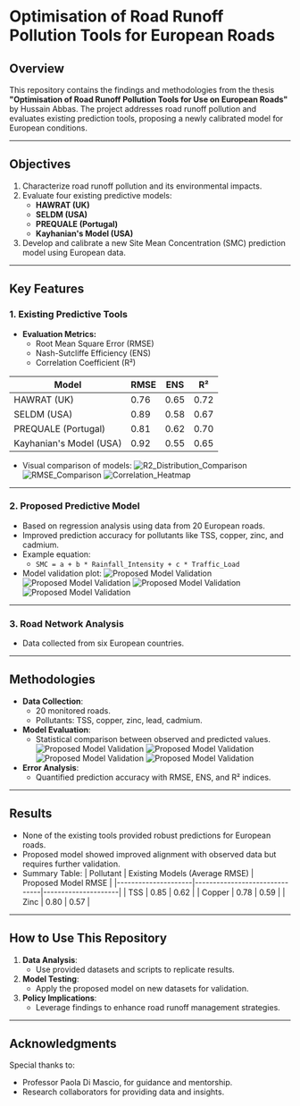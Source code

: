 # Optimisation of Road Runoff Pollution Tools for European Roads

## **Overview**
This repository contains the findings and methodologies from the thesis **"Optimisation of Road Runoff Pollution Tools for Use on European Roads"** by Hussain Abbas. The project addresses road runoff pollution and evaluates existing prediction tools, proposing a newly calibrated model for European conditions.

---

## **Objectives**
1. Characterize road runoff pollution and its environmental impacts.
2. Evaluate four existing predictive models:
   - **HAWRAT (UK)**
   - **SELDM (USA)**
   - **PREQUALE (Portugal)**
   - **Kayhanian's Model (USA)**
3. Develop and calibrate a new Site Mean Concentration (SMC) prediction model using European data.

---

## **Key Features**
### **1. Existing Predictive Tools**
- **Evaluation Metrics:**
   - Root Mean Square Error (RMSE)
   - Nash-Sutcliffe Efficiency (ENS)
   - Correlation Coefficient (R²)

| Model             | RMSE     | ENS      | R²       |
|--------------------|----------|----------|----------|
| HAWRAT (UK)       | 0.76     | 0.65     | 0.72     |
| SELDM (USA)       | 0.89     | 0.58     | 0.67     |
| PREQUALE (Portugal)| 0.81     | 0.62     | 0.70     |
| Kayhanian's Model (USA)| 0.92 | 0.55     | 0.65     |

- Visual comparison of models:
  ![R2_Distribution_Comparison](figures/10.png)
  ![RMSE_Comparison](figures/11.png)
  ![Correlation_Heatmap](figures/9.png)


---

### **2. Proposed Predictive Model**
- Based on regression analysis using data from 20 European roads.
- Improved prediction accuracy for pollutants like TSS, copper, zinc, and cadmium.
- Example equation:
   - `SMC = a + b * Rainfall_Intensity + c * Traffic_Load`
- Model validation plot:
  ![Proposed Model Validation](figures/5.png)
  ![Proposed Model Validation](figures/6.png)
  ![Proposed Model Validation](figures/7.png)
  ![Proposed Model Validation](figures/8.png)

---

### **3. Road Network Analysis**
- Data collected from six European countries.

---

## **Methodologies**
- **Data Collection**:
  - 20 monitored roads.
  - Pollutants: TSS, copper, zinc, lead, cadmium.
- **Model Evaluation**:
  - Statistical comparison between observed and predicted values.
  ![Proposed Model Validation](figures/12.png)
  ![Proposed Model Validation](figures/13.png)
  ![Proposed Model Validation](figures/14.png)
  ![Proposed Model Validation](figures/15.png)
- **Error Analysis**:
  - Quantified prediction accuracy with RMSE, ENS, and R² indices.

---

## **Results**
- None of the existing tools provided robust predictions for European roads.
- Proposed model showed improved alignment with observed data but requires further validation.
- Summary Table:
| Pollutant          | Existing Models (Average RMSE) | Proposed Model RMSE |
|---------------------|-------------------------------|---------------------|
| TSS                | 0.85                          | 0.62                |
| Copper             | 0.78                          | 0.59                |
| Zinc               | 0.80                          | 0.57                |

---

## **How to Use This Repository**
1. **Data Analysis**:
   - Use provided datasets and scripts to replicate results.
2. **Model Testing**:
   - Apply the proposed model on new datasets for validation.
3. **Policy Implications**:
   - Leverage findings to enhance road runoff management strategies.

---

## **Acknowledgments**
Special thanks to:
- Professor Paola Di Mascio, for guidance and mentorship.
- Research collaborators for providing data and insights.

